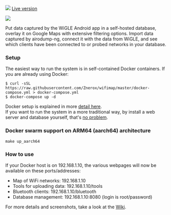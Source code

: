 ![](https://i.imgur.com/cbqbdQe.png)
[Live version](https://wifikart.net)

![](https://i.imgur.com/fAeToNM.png)

Put data captured by the WiGLE Android app in a self-hosted database, overlay it on Google Maps with extensive filtering options.
Import data captured by airodump-ng, connect it with the data from WiGLE, and see which clients have been connected to or probed networks in your database.
### Setup
The easiest way to run the system is in self-contained Docker containers.
If you are already using Docker:
````
$ curl -sSL https://raw.githubusercontent.com/Znerox/wifimap/master/docker-compose.yml > docker-compose.yml
$ docker-compose up -d
````
Docker setup is explained in more [detail here](https://github.com/Znerox/wifimap/wiki/Running-in-Docker-(recommended)).  
If you want to run the system in a more traditional way, by install a web server and database yourself, that's [no problem](https://github.com/Znerox/wifimap/wiki/Installation-without-Docker).

### Docker swarm support on ARM64 (aarch64) architecture

```
make up_aarch64
```


### How to use  
If your Docker host is on 192.168.1.10, the various webpages will now be available on these ports/addresses:  
* Map of WiFi networks: 192.168.1.10
* Tools for uploading data:  192.168.1.10/tools
* Bluetooth clients: 192.168.1.10/bluetooth
* Database management: 192.168.1.10:8080 (login is root/password)  

For more details and screenshots, take a look at the [Wiki](https://github.com/Znerox/wifimap/wiki).
